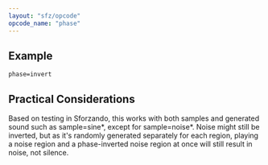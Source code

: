 ```yaml
---
layout: "sfz/opcode"
opcode_name: "phase"
---
```

## Example

```
phase=invert
```

## Practical Considerations

Based on testing in Sforzando, this works with both samples and generated sound
such as sample=sine*, except for sample=noise*. Noise might still be inverted,
but as it's randomly generated separately for each region, playing a noise region
and a phase-inverted noise region at once will still result in noise, not silence.
